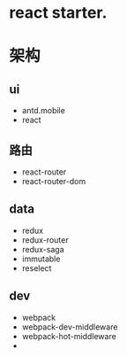 # react starter.

# 架构

## ui
- antd.mobile
- react

## 路由
- react-router
- react-router-dom

## data
- redux
- redux-router
- redux-saga
- immutable
- reselect

## dev
- webpack
- webpack-dev-middleware
- webpack-hot-middleware
-